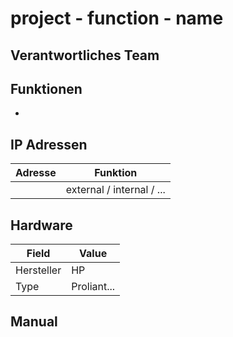 # project - function - name
## Verantwortliches Team

## Funktionen
- 
## IP Adressen

| Adresse | Funktion                  |
| ------- | ------------------------- |
|         | external / internal / ... |
## Hardware

| Field      | Value       |
| ---------- | ----------- |
| Hersteller | HP          |
| Type       | Proliant... |
## Manual
